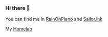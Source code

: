### Hi there 👋

You can find me in [RainOnPiano](https://rainonpiano.com) and [Sailor.ink](https://sailor.ink)

My [Homelab](http://index.homelab.wan.jsjhlk.com)

<!--
**luckyscript/luckyscript** is a ✨ _special_ ✨ repository because its `README.md` (this file) appears on your GitHub profile.

Here are some ideas to get you started:

- 🔭 I’m currently working on ...
- 🌱 I’m currently learning ...
- 👯 I’m looking to collaborate on ...
- 🤔 I’m looking for help with ...
- 💬 Ask me about ...
- 📫 How to reach me: ...
- 😄 Pronouns: ...
- ⚡ Fun fact: ...
-->
